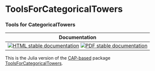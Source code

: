 <!-- BEGIN HEADER -->
# ToolsForCategoricalTowers

### Tools for CategoricalTowers

| Documentation |
| ------------- |
| [![HTML stable documentation][html-img]][html-url] [![PDF stable documentation][pdf-img]][pdf-url] |

<!-- END HEADER -->

This is the Julia version of the [CAP-based][CAP_based] package [ToolsForCategoricalTowers][ToolsForCategoricalTowers].

[CAP_based]: https://homalg-project.github.io/docs/CAP_project-based/
[ToolsForCategoricalTowers]: https://homalg-project.github.io/pkg/ToolsForCategoricalTowers

<!-- BEGIN FOOTER -->
[html-img]: https://img.shields.io/badge/🔗%20HTML-stable-blue.svg
[html-url]: https://homalg-project.github.io/CategoricalTowers/ToolsForCategoricalTowers/doc/chap0_mj.html

[pdf-img]: https://img.shields.io/badge/🔗%20PDF-stable-blue.svg
[pdf-url]: https://homalg-project.github.io/CategoricalTowers/ToolsForCategoricalTowers/download_pdf.html
<!-- END FOOTER -->
